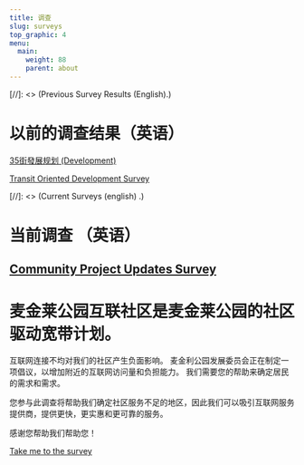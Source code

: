```yaml
---
title: 调查
slug: surveys
top_graphic: 4
menu:
  main:
    weight: 88
    parent: about
---
```

[//]: <> (Previous Survey Results (English).)
# 以前的调查结果（英语）

[35街發展规划 (Development)](https://drive.google.com/file/d/1MTVxqv29nDKRxXCUrU6rsl44n5jq67La/view)


[Transit Oriented Development Survey](https://drive.google.com/file/d/1GFedL2f1RP8fektgDz9v__E6pBMZ4bc3/view)

[//]: <> (Current Surveys (english) .)
# 当前调查  （英语）

## [Community Project Updates Survey](https://forms.gle/xnPYmy17WhK8e2GR6)

# 麦金莱公园互联社区是麦金莱公园的社区驱动宽带计划。

互联网连接不均对我们的社区产生负面影响。 麦金利公园发展委员会正在制定一项倡议，以增加附近的互联网访问量和负担能力。 我们需要您的帮助来确定居民的需求和需求。

您参与此调查将帮助我们确定社区服务不足的地区，因此我们可以吸引互联网服务提供商，提供更快，更实惠和更可靠的服务。

感谢您帮助我们帮助您！

<a href="https://forms.gle/oo58hjXpKCFKqzaBA">Take me to the survey</a>